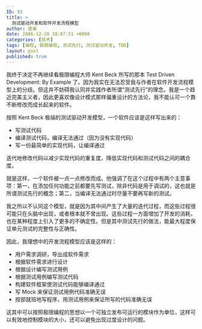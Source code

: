 ```yaml
---
ID: 93
title: >
  测试驱动开发和软件开发流程模型
author: 唐睿
date: 2006-12-28 18:07:51 +0800
categories: [技术]
tags: [编程, 极限编程, 测试先行, 测试驱动开发, TDD]
layout: post
published: true
---
```


我终于决定不再继续看极限编程大师 Kent Beck 所写的那本 Test Driven Development: By Example 了。因为我实在无法忍受我与作者在软件开发流程模型上的分歧。但这并不妨碍我认同并实践作者所谓“测试先行”的理念。我是一个趋近完美主义者，因此更喜欢像设计模式那样偏重设计的方法论，我不能认可一个靠不断修改而成长起来的软件。

按照 Kent Beck 极端的测试驱动开发模型，一个软件应该是这样写出来的：

* 写测试代码
* 编译测试代码，编译无法通过（因为没有实现代码）
* 写一份最简单的实现代码，让编译通过

迭代地修改代码以减少实现代码的重复度，降低实现代码和测试代码之间的耦合度。

就是这样，一个软件被一点一点修改而成。他强调了在这个过程中有两个主意事项：第一，在添加任何功能之前都要先写测试，除非代码是用于调试的，这也就是所谓测试先行的概念；第二，当编译无法通过时尽量不要再写新的测试。

我之所以不认同这个模型，就是因为其中间产生了大量的迭代过程，而这些过程很可能只在头脑中出现，或者根本就不曾出现。这些过程一方面增加了开发的消耗，也在某种程度上引入了更多的不确定性。但是其中测试先行的做法，能最大程度保证单元测试的完整性与正确性。

因此，我理想中的开发流程模型应该是这样的：

* 用户需求调研，导出成软件需求
* 根据软件需求进行设计
* 根据设计编写测试用例
* 根据测试用例编写测试代码
* 构建软件框架使测试代码能够编译通过
* 写 Mock 来保证测试用例代码准确无误
* 按部就班地写程序，用测试用例来保证所写的代码准确无误

这其中可以按照极限编程的思想以一个可独立发布可运行的模块作为单位，这样可以有效地控制模块的大小，还可以避免出现过度设计的问题。
